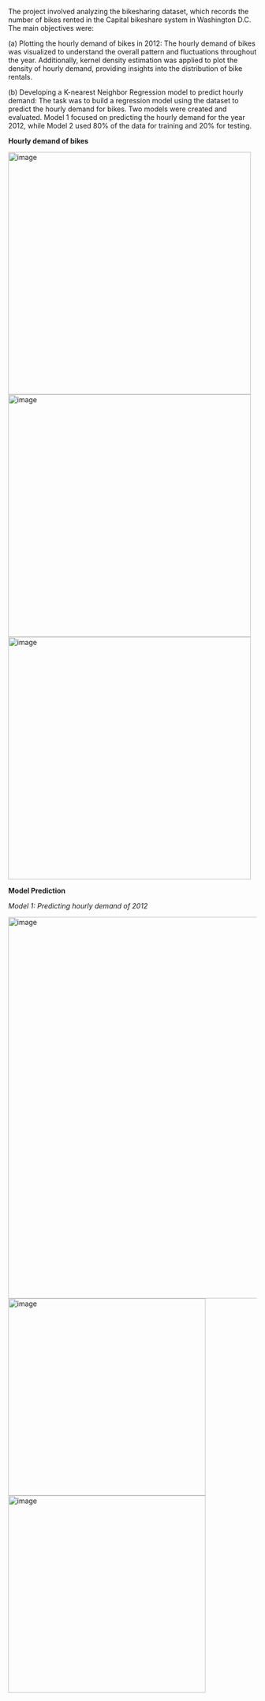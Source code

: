 The project involved analyzing the bikesharing dataset, which records the number of bikes rented in the Capital bikeshare system in Washington D.C. The main objectives were:

(a) Plotting the hourly demand of bikes in 2012: The hourly demand of bikes was visualized to understand the overall pattern and fluctuations throughout the year. Additionally, kernel density estimation was applied to plot the density of hourly demand, providing insights into the distribution of bike rentals.

(b) Developing a K-nearest Neighbor Regression model to predict hourly demand: The task was to build a regression model using the dataset to predict the hourly demand for bikes. Two models were created and evaluated. Model 1 focused on predicting the hourly demand for the year 2012, while Model 2 used 80% of the data for training and 20% for testing.

**Hourly demand of bikes**

<img width="492" alt="image" src="https://github.com/fafifah/MyProjects/assets/136669312/0a5d3f74-a7f8-4473-b19b-9d98bc329cb3">
<img width="492" alt="image" src="https://github.com/fafifah/MyProjects/assets/136669312/2f50a542-f5ef-47aa-b507-475efcffd231">
<img width="492" alt="image" src="https://github.com/fafifah/MyProjects/assets/136669312/adaadff1-e67b-4d96-93bf-a8507d05192e">


**Model Prediction**

_Model 1: Predicting hourly demand of 2012_

<img width="774" alt="image" src="https://github.com/fafifah/MyProjects/assets/136669312/8156dd53-e4c8-400c-8ba7-e72d812a6850">
<img width="400" alt="image" src="https://github.com/fafifah/MyProjects/assets/136669312/37248a88-84bb-434a-a82a-b81bd6d3437d">
<img width="400" alt="image" src="https://github.com/fafifah/MyProjects/assets/136669312/96037f68-6485-45a7-ae44-bc241ac5c6d7">



